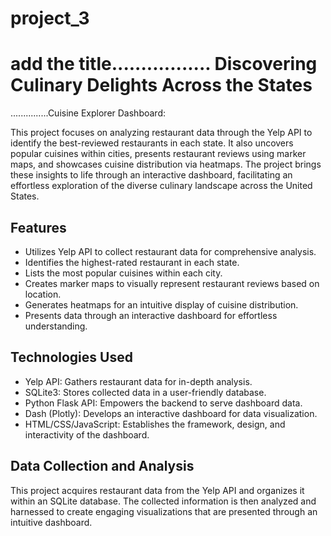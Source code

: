 # project_3

#  add the title.................   Discovering Culinary Delights Across the States
   ...............Cuisine Explorer Dashboard:

This project focuses on analyzing restaurant data through the Yelp API to identify the best-reviewed restaurants in each state. It also uncovers popular cuisines within cities, presents restaurant reviews using marker maps, and showcases cuisine distribution via heatmaps. The project brings these insights to life through an interactive dashboard, facilitating an effortless exploration of the diverse culinary landscape across the United States.

## Features

- Utilizes Yelp API to collect restaurant data for comprehensive analysis.
- Identifies the highest-rated restaurant in each state.
- Lists the most popular cuisines within each city.
- Creates marker maps to visually represent restaurant reviews based on location.
- Generates heatmaps for an intuitive display of cuisine distribution.
- Presents data through an interactive dashboard for effortless understanding.

## Technologies Used

- Yelp API: Gathers restaurant data for in-depth analysis.
- SQLite3: Stores collected data in a user-friendly database.
- Python Flask API: Empowers the backend to serve dashboard data.
- Dash (Plotly): Develops an interactive dashboard for data visualization.
- HTML/CSS/JavaScript: Establishes the framework, design, and interactivity of the dashboard.

## Data Collection and Analysis

This project acquires restaurant data from the Yelp API and organizes it within an SQLite database. The collected information is then analyzed and harnessed to create engaging visualizations that are presented through an intuitive dashboard.


